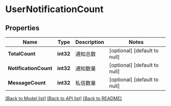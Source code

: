 # UserNotificationCount

## Properties
Name | Type | Description | Notes
------------ | ------------- | ------------- | -------------
**TotalCount** | **int32** | 通知总数 | [optional] [default to null]
**NotificationCount** | **int32** | 通知数量 | [optional] [default to null]
**MessageCount** | **int32** | 私信数量 | [optional] [default to null]

[[Back to Model list]](../README.md#documentation-for-models) [[Back to API list]](../README.md#documentation-for-api-endpoints) [[Back to README]](../README.md)


